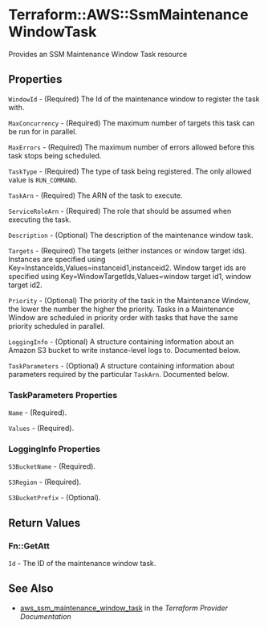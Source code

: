 # Terraform::AWS::SsmMaintenanceWindowTask

Provides an SSM Maintenance Window Task resource

## Properties

`WindowId` - (Required) The Id of the maintenance window to register the task with.

`MaxConcurrency` - (Required) The maximum number of targets this task can be run for in parallel.

`MaxErrors` - (Required) The maximum number of errors allowed before this task stops being scheduled.

`TaskType` - (Required) The type of task being registered. The only allowed value is `RUN_COMMAND`.

`TaskArn` - (Required) The ARN of the task to execute.

`ServiceRoleArn` - (Required) The role that should be assumed when executing the task.

`Description` - (Optional) The description of the maintenance window task.

`Targets` - (Required) The targets (either instances or window target ids). Instances are specified using Key=InstanceIds,Values=instanceid1,instanceid2. Window target ids are specified using Key=WindowTargetIds,Values=window target id1, window target id2.

`Priority` - (Optional) The priority of the task in the Maintenance Window, the lower the number the higher the priority. Tasks in a Maintenance Window are scheduled in priority order with tasks that have the same priority scheduled in parallel.

`LoggingInfo` - (Optional) A structure containing information about an Amazon S3 bucket to write instance-level logs to. Documented below.

`TaskParameters` - (Optional) A structure containing information about parameters required by the particular `TaskArn`. Documented below.

### TaskParameters Properties

`Name` - (Required).

`Values` - (Required).

### LoggingInfo Properties

`S3BucketName` - (Required).

`S3Region` - (Required).

`S3BucketPrefix` - (Optional).


## Return Values

### Fn::GetAtt

`Id` - The ID of the maintenance window task.

## See Also

* [aws_ssm_maintenance_window_task](https://www.terraform.io/docs/providers/aws/r/ssm_maintenance_window_task.html) in the _Terraform Provider Documentation_